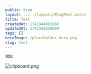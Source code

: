 ```yaml
---
public: true
layout: ../../layouts/BlogPost.astro
title: Test
createdAt: 1741944082666
updatedAt: 1742192629609
tags: []
heroImage: /placeholder-hero.png
slug: test
---
```


```js
測試
```

![clipboard.png](/posts/test_clipboard-png.png)
